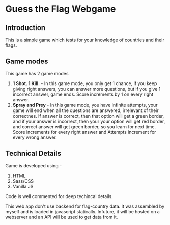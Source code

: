 # Guess the Flag Webgame

## Introduction
This is a simple game which tests for your knowledge of countries and their flags. 

## Game modes
This game has 2 game modes 

1. **1 Shot. 1 Kill.** - In this game mode, you only get 1 chance, if you keep giving right answers, you can answer more questions, but if you give 1 incorrect answer, game ends. Score increments by 1 on every right answer.
2.  **Spray and Prey** - In this game mode, you have infinite attempts, your game will end when all the questions are answered, irrelevant of their correctnes. If answer is correct, then that option will get a green border, and if your answer is incorrect, then your your option will get red border, and correct answer will get green border, so you learn for next time. Score increments for every right answer and Attempts increment for every wrong answer.


## Technical Details
Game is developed using - 
1. HTML
2. Sass/CSS
3. Vanilla JS

Code is well commented for deep techincal details.

This web app don't use backend for flag-country data. It was assembled by myself and is loaded in javascript statically. Infuture, it will be hosted on a webserver and an API will be used to get data from it.
